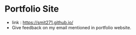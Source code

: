 # Portfolio Site

- link : https://smit271.github.io/
- Give feedback on my email mentioned in portfolio website.
